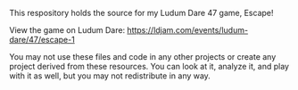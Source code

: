 This respository holds the source for my Ludum Dare 47 game, Escape!

View the game on Ludum Dare: https://ldjam.com/events/ludum-dare/47/escape-1

You may not use these files and code in any other projects or create any project derived from these resources. You can look at it, analyze it, and play with it as well, but you may not redistribute in any way.
